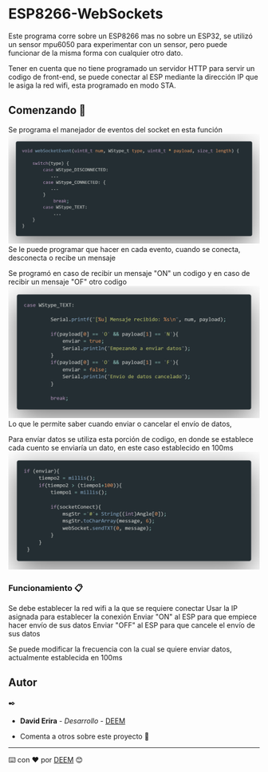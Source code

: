 # ESP8266-WebSockets

Este programa corre sobre un ESP8266 mas no sobre un ESP32, se utilizó un sensor mpu6050 para experimentar con un sensor, pero puede funcionar de la misma forma con cualquier otro dato.

Tener en cuenta que no tiene programado un servidor HTTP para servir un codigo de front-end, se puede conectar al ESP mediante la dirección IP que le asiga la red wifi, esta programado en modo STA.


## Comenzando 🚀

Se programa el manejador de eventos del socket en esta función
![visualización](https://raw.githubusercontent.com/DavidErira/ESP8266_WebSocketServer/master/ME.png)
Se le puede programar que hacer en cada evento, cuando se conecta, desconecta o recibe un mensaje

Se programó en caso de recibir un mensaje "ON" un codigo y en caso de recibir un mensaje "OF" otro codigo
![visualización](https://raw.githubusercontent.com/DavidErira/ESP8266_WebSocketServer/master/ONOF.png)
Lo que le permite saber cuando enviar o cancelar el envío de datos,

Para envíar datos se utiliza esta porción de codigo, en donde se establece cada cuento se enviaría un dato, en este caso establecido en 100ms 
![visualización](https://raw.githubusercontent.com/DavidErira/ESP8266_WebSocketServer/master/envio.png)

### Funcionamiento 📋
Se debe establecer la red wifi a la que se requiere conectar
Usar la IP asignada para establecer la conexión
Enviar "ON" al ESP para que empiece hacer envío de sus datos
Enviar "OFF" al ESP para que cancele el envío de sus datos

Se puede modificar la frecuencia con la cual se quiere enviar datos, actualmente establecida en 100ms


## Autor
 ✒️
* **David Erira** - *Desarrollo* - [DEEM](https://github.com/DavidErira)


* Comenta a otros sobre este proyecto 📢



---
⌨️ con ❤️ por [DEEM](https://github.com/DavidErira) 😊
